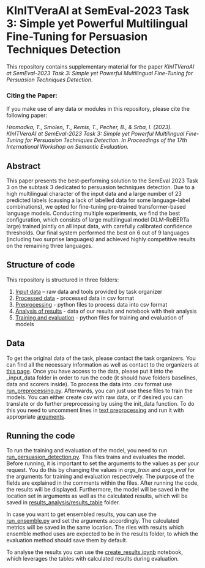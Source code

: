 # KInITVeraAI at SemEval-2023 Task 3: Simple yet Powerful Multilingual Fine-Tuning for Persuasion Techniques Detection

This repository contains supplementary material for the paper *KInITVeraAI at SemEval-2023 Task 3: Simple yet Powerful Multilingual Fine-Tuning for Persuasion Techniques Detection*.

### Citing the Paper:
If you make use of any data or modules in this repository, please cite the following paper:

*Hromadka, T., Smolen, T., Remis, T., Pecher, B., & Srba, I. (2023). KInITVeraAI at SemEval-2023 Task 3: Simple yet Powerful Multilingual Fine-Tuning for Persuasion Techniques Detection. In Proceedings of the 17th International Workshop on Semantic Evaluation.*

## Abstract

This paper presents the best-performing solution to the SemEval 2023 Task 3 on the subtask 3 dedicated to persuasion techniques detection. Due to a high multilingual character of the input data and a large number of 23 predicted labels (causing a lack of labelled data for some language-label combinations), we opted for fine-tuning pre-trained transformer-based language models. Conducting multiple experiments, we find the best configuration, which consists of large multilingual model (XLM-RoBERTa large) trained jointly on all input data, with carefully calibrated confidence thresholds. Our final system performed the best on 6 out of 9 languages (including two surprise languages) and achieved highly competitive results on the remaining three languages.

## Structure of code

This repository is structured in three folders:

1. [Input data](_input_data) – raw data and tools provided by task organizer
2. [Processed data](_processed_data) - processed data in csv format
3. [Preprocessing](preprocessing) - python files to process data into csv format
4. [Analysis of results](results_analysis) - data of our results and notebook with their analysis
5. [Training and evaluation](training_evaluation) - python files for training and evaluation of models

## Data

To get the original data of the task, please contact the task organizers. You can find all the necessary information as well as contact to the organizers at [this page](https://propaganda.math.unipd.it/semeval2023task3/). Once you have access to the data, please put it into the _input_data folder in order to run the code (it should have folders baselines, data and scorers inside). To process the data into .csv format use [run_preprocessing.py](run_preprocessing.py). Afterwards, you can just use these files to train the models. You can either create csv with raw data, or if desired you can translate or do further preprocessing by using the init_data function. To do this you need to uncomment lines in [text preprocessing](text_preprocessing.py) and run it with appropriate [arguments](/preprocessing/args.py).


## Running the code
To run the training and evaluation of the model, you need to run [run_persuasion_detection.py](run_persuasion_detection.py). This files trains and evaluates the model. Before running, it is important to set the arguments to the values as per your request. You do this by changing the values in *args_train* and *args_eval* for the arguments for training and evaluation respectively. The purpose of the fields are explained in the comments within the files. After running the code, the results will be displayed. Furthermore, the model will be saved in the location set in arguments as well as the calculated results, which will be saved in [results_analysis/results_table](results_analysis/results_table) folder.

In case you want to get ensembled results, you can use the [run_ensemble.py](run_ensemble.py) and set the arguments accordingly. The calculated metrics will be saved in the same location. The riles with results which ensemble method uses are expected to be in the results folder, to which the evaluation method should save them by default.

To analyse the results you can use the [create_results.ipynb](create_results.ipynb) notebook, which leverages the tables with calculated results during evaluation.